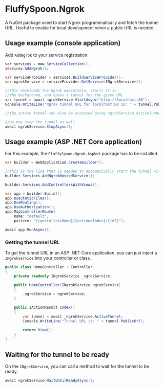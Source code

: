 # FluffySpoon.Ngrok
A NuGet package used to start Ngrok programmatically and fetch the tunnel URL. Useful to enable for local development when a public URL is needed.

## Usage example (console application)

Add `AddNgrok` to your service registration

```csharp
var services = new ServiceCollection();
services.AddNgrok();

var serviceProvider = services.BuildServiceProvider();
var ngrokService = serviceProvider.GetService<INgrokService>();

//this downloads the Ngrok executable, starts it in 
//the background, and opens a tunnel for the given URL
var tunnel = await ngrokService.StartAsync("http://localhost:80");
Console.WriteLine("Ngrok tunnel URL for localhost:80 is: " + tunnel.PublicUrl);

//the active tunnel can also be accessed using ngrokService.ActiveTunnel.

//we may stop the tunnel as well.
await ngrokService.StopAsync();
```

## Usage example (ASP .NET Core application)
For this example, the `FluffySpoon.Ngrok.AspNet` package has to be installed.

```csharp
var builder = WebApplication.CreateBuilder();

//this is the line that is needed to automatically start the tunnel with your ASP .NET Core application.
builder.Services.AddNgrokHostedService();

builder.Services.AddControllersWithViews();

var app = builder.Build();
app.UseStaticFiles();
app.UseRouting();
app.UseAuthorization();
app.MapControllerRoute(
    name: "default",
    pattern: "{controller=Home}/{action=Index}/{id?}");

await app.RunAsync();
```

### Getting the tunnel URL
To get the tunnel URL in an ASP .NET Core application, you can just inject a `INgrokService` into your controller or class.

```csharp
public class HomeController : Controller
{
    private readonly INgrokService _ngrokService;

    public HomeController(INgrokService ngrokService)
    {
        _ngrokService = ngrokService;
    }

    public IActionResult Index()
    {
        var tunnel = await _ngrokService.ActiveTunnel;
        Console.WriteLine("Tunnel URL is: " + tunnel.PublicUrl);
        
        return View();
    }
}
```

## Waiting for the tunnel to be ready
On the `INgrokService`, you can call a method to wait for the tunnel to be ready.

```csharp
await ngrokService.WaitUntilReadyAsync();
```
